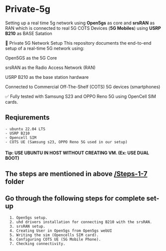 # Private-5g
Setting up a real time 5g network using **Open5gs** as core and **srsRAN** as RAN which is connected to real 5G COTS Devices (**5G Mobiles**) using **USRP B210** as BASE Satation


📡 Private 5G Network Setup
This repository documents the end-to-end setup of a real-time 5G network using:

Open5GS as the 5G Core

srsRAN as the Radio Access Network (RAN)

USRP B210 as the base station hardware

Connected to Commercial Off-The-Shelf (COTS) 5G devices (smartphones)

✅ Fully tested with Samsung S23 and OPPO Reno 5G using OpenCell SIM cards.




## Reqiurements
```
- ubuntu 22.04 LTS 
- USRP B210
- Opencell SIM
- COTS UE (Samsung s23, OPPO Reno 5G used in our setup)
```

#### Tip: USE UBUNTU IN HOST WITHOUT CREATING VM. (Ex: USE DUAL BOOT) 

## The steps are mentioned in above [/Steps-1-7 ](https://github.com/ManojPandekamat/Private-5g-setup-with-Open5gs-and-srsRAN-and-B210/tree/main/Steps-1-7) folder
## Go through the following steps for complete set-up
```
  1. Open5gs setup.
  2. uhd drivers installation for connecting B210 with the srsRAN.
  3. srsRAN setup.
  4. Creating User in Open5gs from Open5gs webUI
  5. Writing the sim (Opencells SIM card).
  6. Configuring COTS UE (5G Mobile Phone).
  7. Checking connectivity. 
```
